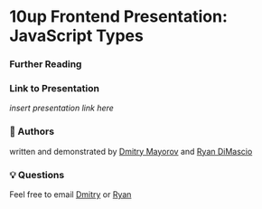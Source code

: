 # 10up Frontend Presentation: JavaScript Types

### Further Reading


### Link to Presentation
_insert presentation link here_
### 📇 Authors
written and demonstrated by [Dmitry Mayorov](https://github.com/dmtrmrv) and [Ryan DiMascio](https://github.com/rdimascio)

### 💡 Questions
Feel free to email [Dmitry](mailto:dmitry.mayorov@10up.com) or [Ryan](mailto:ryan.dimascio@10up.com)